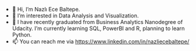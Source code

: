 - 👋 Hi, I’m Nazlı Ece Baltepe.
- 👀 I’m interested in Data Analysis and Visualization.
- 🌱 I have recently graduated from Business Analytics Nanodegree of Udacity. I’m currently learning SQL, PowerBI and R, planning to learn Python.
- 📫 You can reach me via https://www.linkedin.com/in/nazliecebaltepe/

<!---
nbaltepe/nbaltepe is a ✨ special ✨ repository because its `README.md` (this file) appears on your GitHub profile.
You can click the Preview link to take a look at your changes.
--->
